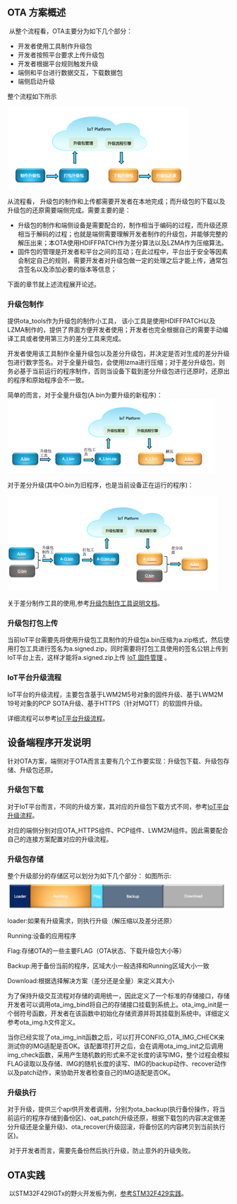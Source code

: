 ## OTA 方案概述

​	从整个流程看，OTA主要分为如下几个部分：

+ 开发者使用工具制作升级包
+ 开发者按照平台要求上传升级包
+ 开发者根据平台规则触发升级
+ 端侧和平台进行数据交互，下载数据包
+ 端侧启动升级

整个流程如下所示

<img src="./meta/ota_flow.png" style="zoom:50%;" />

从流程看， 升级包的制作和上传都需要开发者在本地完成；而升级包的下载以及升级包的还原需要端侧完成。需要主要的是：

+ 升级包的制作和端侧设备是需要配合的，制作相当于编码的过程，而升级还原相当于解码的过程；也就是端侧需要理解开发者制作的升级包，并能够完整的解压出来；本OTA使用HDIFFPATCH作为差分算法以及LZMA作为压缩算法。
+ 固件包的管理是开发者和平台之间的互动；在此过程中，平台出于安全等因素会制定自己的规则，需要开发者对升级包做一定的处理之后才能上传，通常包含签名以及添加必要的版本等信息；

下面的章节就上述流程展开论述。

###  升级包制作

提供ota_tools作为升级包的制作小工具， 该小工具是使用HDIFFPATCH以及LZMA制作的，提供了界面方便开发者使用；开发者也完全根据自己的需要手动编译工具或者使用第三方的差分工具来完成。

开发者使用该工具制作全量升级包以及差分升级包，并决定是否对生成的差分升级包进行数字签名。对于全量升级包，会使用lzma进行压缩；对于差分升级包，则务必基于当前运行的程序制作，否则当设备下载到差分升级包进行还原时，还原出的程序和原始程序会不一致。

简单的而言，对于全量升级包(A.bin为要升级的新程序)：<img src="./meta/full_packflow.png" style="zoom:50%;" />

对于差分升级(其中O.bin为旧程序，也是当前设备正在运行的程序)：

 <img src="./meta/diff_packflow.png" style="zoom:50%;" />

关于差分制作工具的使用,参考[升级包制作工具说明文档](https://github.com/LiteOS/LiteOS_Lab/blob/iot_link/tools/ota_tool/ota_tool_user_guide.md)。

### 升级包打包上传

当前IoT平台需要先将使用升级包工具制作的升级包a.bin压缩为a.zip格式，然后使用打包工具进行签名为a.signed.zip，同时需要将打包工具使用的签名公钥上传到IoT平台上去，这样才能将a.signed.zip上传 [IoT 固件管理](https://console.huaweicloud.com/iotdm/?region=cn-north-4#/dm-portal/device/software-firmware/package) 。

### IoT平台升级流程

IoT平台的升级流程，主要包含基于LWM2M5号对象的固件升级、基于LWM2M 19号对象的PCP SOTA升级、基于HTTPS（针对MQTT）的软固件升级。

详细流程可以参考[IoT平台升级流程](https://support.huaweicloud.com/usermanual-iothub/iot_01_0047.html)。

## 设备端程序开发说明

针对OTA方案，端侧对于OTA而言主要有几个工作要实现：升级包下载、升级包存储、升级包还原。

### 升级包下载

对于IoT平台而言，不同的升级方案，其对应的升级包下载方式不同，参考[IoT平台升级流程](https://support.huaweicloud.com/usermanual-iothub/iot_01_0047.html)。

对应的端侧分别对应OTA_HTTPS组件、PCP组件、LWM2M组件。因此需要配合自己的连接方案配置对应的升级流程。

### 升级包存储

整个升级部分的存储区可以划分为如下几个部分：
如图所示: ![](./meta/img.png)

loader:如果有升级需求，则执行升级（解压缩以及差分还原）

Running:设备的应用程序

Flag:存储OTA的一些主要FLAG（OTA状态、下载升级包大小等）

Backup:用于备份当前的程序，区域大小一般选择和Running区域大小一致

Download:根据选择解决方案（差分还是全量）来定义其大小

为了保持升级交互流程对存储的调用统一，因此定义了一个标准的存储接口，存储开发者可以调用ota_img_bind将自己的存储接口挂载到系统上。ota_img_init是一个弱符号函数，开发者在该函数中初始化存储资源并将其挂载到系统中。详细定义参考ota_img.h文件定义。

当你已经实现了ota_img_init函数之后，可以打开CONFIG_OTA_IMG_CHECK来测试你的IMG适配是否OK。该配置项打开之后，会在调用ota_img_init之后调用img_check函数，采用产生随机数的形式来不定长度的读写IMG，整个过程会模拟FLAG读取以及存储、IMG的随机长度的读写、IMG的backup动作、recover动作以及patch动作，来协助开发者检查自己的IMG适配是否OK。

### 升级执行

​		对于升级，提供三个api供开发者调用，分别为ota_backup(执行备份操作，将当前运行的程序存储到备份区)、oat_patch(升级还原，根据下载包的内容决定做差分升级还是全量升级)、ota_recover(升级回滚，将备份区的内容拷贝到当前执行区)。

​		对于开发者而言，需要先备份然后执行升级，防止意外的升级失败。

## OTA实践

​	以STM32F429IGTx的野火开发板为例，[参考STM32F429实践](./ota_stm32f429.md)。





















​        